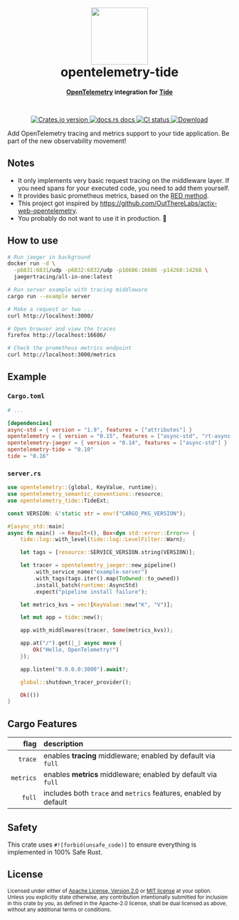 <h1 align="center"><img src="https://raw.githubusercontent.com/asaaki/opentelemetry-tide/main/.assets/opentelemetry-tide-logo.svg" width=128 height=128><br>opentelemetry-tide</h1>
<div align="center"><strong>

[OpenTelemetry] integration for [Tide]

</strong></div><br />

<div align="center">
  <!-- Crates version -->
  <a href="https://crates.io/crates/opentelemetry-tide">
    <img src="https://img.shields.io/crates/v/opentelemetry-tide.svg?style=flat-square"
    alt="Crates.io version" />
  </a>
  <!-- docs.rs -->
  <a href="https://docs.rs/opentelemetry-tide">
    <img src="https://img.shields.io/badge/docs.rs-latest-blue.svg?style=flat-square"
      alt="docs.rs docs" />
    <!-- <img src="https://docs.rs/opentelemetry-tide/badge.svg"
      alt="docs.rs docs" /> -->
  </a>
  <!-- CI -->
  <a href="https://crates.io/crates/opentelemetry-tide">
    <img src="https://img.shields.io/github/workflow/status/asaaki/opentelemetry-tide/CI/main?style=flat-square"
      alt="CI status" />
  </a>
  <!-- Downloads -->
  <a href="https://crates.io/crates/opentelemetry-tide">
    <img src="https://img.shields.io/crates/d/opentelemetry-tide.svg?style=flat-square"
      alt="Download" />
  </a>
</div>

Add OpenTelemetry tracing and metrics support to your tide application.
Be part of the new observability movement!

## Notes

* It only implements very basic request tracing on the middleware layer.
  If you need spans for your executed code, you need to add them yourself.
* It provides basic prometheus metrics, based on the [RED method].
* This project got inspired by <https://github.com/OutThereLabs/actix-web-opentelemetry>.
* You probably do not want to use it in production. 🤷

## How to use

```sh
# Run jaeger in background
docker run -d \
  -p6831:6831/udp -p6832:6832/udp -p16686:16686 -p14268:14268 \
  jaegertracing/all-in-one:latest

# Run server example with tracing middleware
cargo run --example server

# Make a request or two ...
curl http://localhost:3000/

# Open browser and view the traces
firefox http://localhost:16686/

# Check the prometheus metrics endpoint
curl http://localhost:3000/metrics
```

## Example

### `Cargo.toml`

```toml
# ...

[dependencies]
async-std = { version = "1.9", features = ["attributes"] }
opentelemetry = { version = "0.15", features = ["async-std", "rt-async-std"] }
opentelemetry-jaeger = { version = "0.14", features = ["async-std"] }
opentelemetry-tide = "0.10"
tide = "0.16"
```

### `server.rs`

```rust
use opentelemetry::{global, KeyValue, runtime};
use opentelemetry_semantic_conventions::resource;
use opentelemetry_tide::TideExt;

const VERSION: &'static str = env!("CARGO_PKG_VERSION");

#[async_std::main]
async fn main() -> Result<(), Box<dyn std::error::Error>> {
    tide::log::with_level(tide::log::LevelFilter::Warn);

    let tags = [resource::SERVICE_VERSION.string(VERSION)];

    let tracer = opentelemetry_jaeger::new_pipeline()
        .with_service_name("example-server")
        .with_tags(tags.iter().map(ToOwned::to_owned))
        .install_batch(runtime::AsyncStd)
        .expect("pipeline install failure");

    let metrics_kvs = vec![KeyValue::new("K", "V")];

    let mut app = tide::new();

    app.with_middlewares(tracer, Some(metrics_kvs));

    app.at("/").get(|_| async move {
        Ok("Hello, OpenTelemetry!")
    });

    app.listen("0.0.0.0:3000").await?;

    global::shutdown_tracer_provider();

    Ok(())
}
```

## Cargo Features

|      flag | description |
| --------: | :---------- |
|   `trace` | enables **tracing** middleware; enabled by default via `full`
| `metrics` | enables **metrics** middleware; enabled by default via `full`
|    `full` | includes both `trace` and `metrics` features, enabled by default

## Safety

This crate uses ``#![forbid(unsafe_code)]`` to ensure everything is implemented in 100% Safe Rust.


<!-- links -->
[RED method]: https://www.weave.works/blog/the-red-method-key-metrics-for-microservices-architecture/

## License

<sup>
Licensed under either of
  <a href="LICENSE-APACHE">Apache License, Version 2.0</a> or
  <a href="LICENSE-MIT">MIT license</a>
at your option.
</sup>

<br/>

<sub>
Unless you explicitly state otherwise, any contribution intentionally submitted
for inclusion in this crate by you, as defined in the Apache-2.0 license, shall
be dual licensed as above, without any additional terms or conditions.
</sub>

<!-- links -->
[OpenTelemetry]: https://crates.io/crates/opentelemetry
[Tide]: https://crates.io/crates/tide
